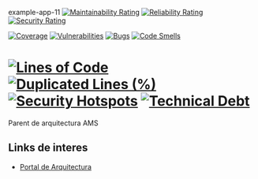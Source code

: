 example-app-11
[![Maintainability Rating](https://sonarqube.santalucia.net/api/project_badges/measure?project=example-app-11&metric=sqale_rating&token=sqb_e4241b3b559d1ca4e4c99f02068e3d0c1b1a87b7)](https://sonarqube.santalucia.net/dashboard?id=example-app-11)
[![Reliability Rating](https://sonarqube.santalucia.net/api/project_badges/measure?project=example-app-11&metric=reliability_rating&token=sqb_e4241b3b559d1ca4e4c99f02068e3d0c1b1a87b7)](https://sonarqube.santalucia.net/dashboard?id=example-app-11)
[![Security Rating](https://sonarqube.santalucia.net/api/project_badges/measure?project=example-app-11&metric=security_rating&token=sqb_e4241b3b559d1ca4e4c99f02068e3d0c1b1a87b7)](https://sonarqube.santalucia.net/dashboard?id=example-app-11)

[![Coverage](https://sonarqube.santalucia.net/api/project_badges/measure?project=example-app-11&metric=coverage&token=sqb_e4241b3b559d1ca4e4c99f02068e3d0c1b1a87b7)](https://sonarqube.santalucia.net/dashboard?id=example-app-11)
[![Vulnerabilities](https://sonarqube.santalucia.net/api/project_badges/measure?project=example-app-11&metric=vulnerabilities&token=sqb_e4241b3b559d1ca4e4c99f02068e3d0c1b1a87b7)](https://sonarqube.santalucia.net/dashboard?id=example-app-11)
[![Bugs](https://sonarqube.santalucia.net/api/project_badges/measure?project=example-app-11&metric=bugs&token=sqb_e4241b3b559d1ca4e4c99f02068e3d0c1b1a87b7)](https://sonarqube.santalucia.net/dashboard?id=example-app-11)
[![Code Smells](https://sonarqube.santalucia.net/api/project_badges/measure?project=example-app-11&metric=code_smells&token=sqb_e4241b3b559d1ca4e4c99f02068e3d0c1b1a87b7)](https://sonarqube.santalucia.net/dashboard?id=example-app-11)

[![Lines of Code](https://sonarqube.santalucia.net/api/project_badges/measure?project=example-app-11&metric=ncloc&token=sqb_e4241b3b559d1ca4e4c99f02068e3d0c1b1a87b7)](https://sonarqube.santalucia.net/dashboard?id=example-app-11)
[![Duplicated Lines (%)](https://sonarqube.santalucia.net/api/project_badges/measure?project=example-app-11&metric=duplicated_lines_density&token=sqb_e4241b3b559d1ca4e4c99f02068e3d0c1b1a87b7)](https://sonarqube.santalucia.net/dashboard?id=example-app-11)
[![Security Hotspots](https://sonarqube.santalucia.net/api/project_badges/measure?project=example-app-11&metric=security_hotspots&token=sqb_e4241b3b559d1ca4e4c99f02068e3d0c1b1a87b7)](https://sonarqube.santalucia.net/dashboard?id=example-app-11)
[![Technical Debt](https://sonarqube.santalucia.net/api/project_badges/measure?project=example-app-11&metric=sqale_index&token=sqb_e4241b3b559d1ca4e4c99f02068e3d0c1b1a87b7)](https://sonarqube.santalucia.net/dashboard?id=example-app-11)
==========
 
Parent de arquitectura AMS

Links de interes 
------------

* [Portal de Arquitectura](https://santalucia.sharepoint.com/sites/PortalArquitecturaEmpresarial)
